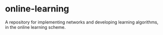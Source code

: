 # online-learning
A repository for implementing networks and developing learning algorithms, in the online learning scheme.
